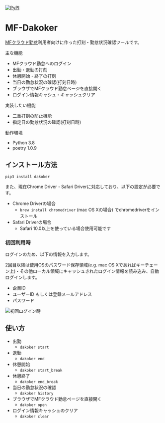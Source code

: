 [![PyPI](https://img.shields.io/pypi/v/dakoker.svg)](https://pypi.python.org/pypi/dakoker)

MF-Dakoker
=======

[MFクラウド勤怠](https://biz.moneyforward.com/attendance)利用者向けに作った打刻・勤怠状況確認ツールです。

主な機能
- MFクラウド勤怠へのログイン
- 出勤・退勤の打刻
- 休憩開始・終了の打刻
- 当日の勤怠状況の確認(打刻日時)
- ブラウザでMFクラウド勤怠ページを直接開く
- ログイン情報キャシュ・キャッシュクリア

実装したい機能
- 二重打刻の防止機能
- 指定日の勤怠状況の確認(打刻日時)

動作環境
- Python 3.8
- poetry 1.0.9

## インストール方法
`pip3 install dakoker`

また、現在Chrome Driver・Safari Driverに対応しており、以下の設定が必要です。

- Chrome Driverの場合
  - `brew install chromedriver` (mac OS Xの場合) でchromedriverをインストール
- Safari Driverの場合
  - Safari 10.0以上を使っている場合使用可能です

### 初回利用時
ログインのため、以下の情報を入力します。

2回目以降は使用OSのパスワード保存領域(e.g. mac OS Xであればキーチェーン上)・その他ローカル領域にキャッシュされたログイン情報を読み込み、自動ログインします。

- 企業ID
- ユーザーID もしくは登録メールアドレス
- パスワード

![初回ログイン時](https://gyazo.com/e0657a3eecfc6a486a469a0cebd98db1.png)

## 使い方

- 出勤
  - `dakoker start`
- 退勤
  - `dakoker end`
- 休憩開始
  - `dakoker start_break`
- 休憩終了
  - `dakoker end_break`
- 当日の勤怠状況の確認
  - `dakoker history`
- ブラウザでMFクラウド勤怠ページを直接開く
  - `dakoker open`
- ログイン情報キャッシュのクリア
  - `dakoker clear`
